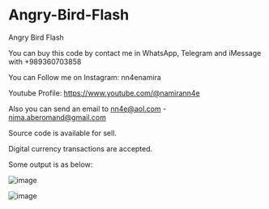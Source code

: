 # Angry-Bird-Flash
Angry Bird Flash

You can buy this code by contact me in WhatsApp, Telegram and iMessage with +989360703858

You can Follow me on Instagram: nn4enamira

Youtube Profile: https://www.youtube.com/@namirann4e

Also you can send an email to nn4e@aol.com - nima.aberomand@gmail.com

Source code is available for sell.

Digital currency transactions are accepted.

Some output is as below:

![image](https://github.com/user-attachments/assets/601f1c03-b2a9-4839-b7d0-c8d2a7a6f9e8)

![image](https://github.com/user-attachments/assets/9dac0070-bf67-4d3f-a0cb-92b84a64c83c)
